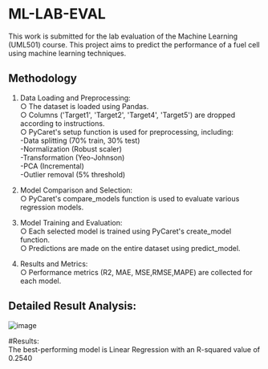 # ML-LAB-EVAL
 This work is submitted for the lab evaluation of the Machine Learning (UML501) course. This project aims to predict the performance of a fuel cell using machine learning techniques.
 
## Methodology

1. Data Loading and Preprocessing:  
     ○ The dataset is loaded using Pandas.  
     ○ Columns ('Target1', 'Target2', 'Target4', 'Target5') are dropped according to 
       instructions.  
     ○ PyCaret's setup function is used for preprocessing, including:  
               -Data splitting (70% train, 30% test)  
               -Normalization (Robust scaler)  
               -Transformation (Yeo-Johnson)  
               -PCA (Incremental)  
               -Outlier removal (5% threshold)  

2. Model Comparison and Selection:  
    ○ PyCaret's compare_models function is used to evaluate various regression models.

3. Model Training and Evaluation:  
    ○ Each selected model is trained using PyCaret's create_model function.  
    ○ Predictions are made on the entire dataset using predict_model.  

4. Results and Metrics:  
    ○ Performance metrics (R2, MAE, MSE,RMSE,MAPE) are collected for each model.  
   
## Detailed Result Analysis:  

![image](https://github.com/user-attachments/assets/e5df5628-e0a5-447b-8e46-30d4dc6af631)


#Results:  
The best-performing model is Linear Regression with an R-squared value of 0.2540







